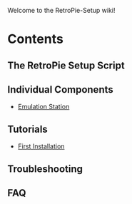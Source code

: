 Welcome to the RetroPie-Setup wiki!

# Contents

## The RetroPie Setup Script

## Individual Components
* [Emulation Station](https://github.com/petrockblog/RetroPie-Setup/wiki/EmulationStation)

## Tutorials
* [First Installation](https://github.com/petrockblog/RetroPie-Setup/wiki/Tutorials)

## Troubleshooting

## FAQ